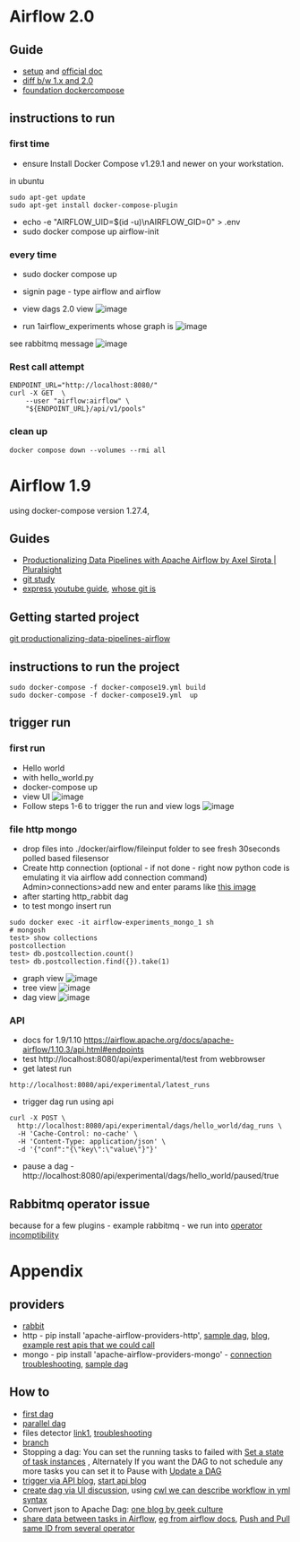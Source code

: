 # Airflow 2.0
## Guide
- [setup](https://www.youtube.com/watch?v=aTaytcxy2Ck) and [official doc](https://airflow.apache.org/docs/apache-airflow/stable/start/docker.html)
- [diff b/w 1.x and 2.0](https://www.youtube.com/watch?v=mzu4eYOy-Ak)
- [foundation dockercompose](https://www.youtube.com/redirect?event=video_description&redir_token=QUFFLUhqbWdRaG0xNFRyWDNmc0RkSG1jXzk0eTNkR0dFUXxBQ3Jtc0tuRUl1NHdXQ1hjVTFvLVJaWEFRcUZaM3RQSEN4anpodnNzYnJfblV6STdQZlhPQmhuVEVOcTMxb2FaWnBEY2tPNy1MRWFOd3Nnc1RnSlFlMXZ4WkR0YUtESXQzY1JFOXF2emlybjkwYXY3cWs1UXhqTQ&q=https%3A%2F%2Fairflow.apache.org%2Fdocs%2Fapache-airflow%2Fstable%2Fdocker-compose.yaml&v=aTaytcxy2Ck)

## instructions to run
### first time 
- ensure Install Docker Compose v1.29.1 and newer on your workstation.

in ubuntu
```
sudo apt-get update
sudo apt-get install docker-compose-plugin
```
- echo -e "AIRFLOW_UID=$(id -u)\nAIRFLOW_GID=0" > .env
- sudo docker compose up airflow-init
### every time
- sudo docker compose up
- signin page - type airflow and airflow
- view dags 2.0 view
![image](https://user-images.githubusercontent.com/2136211/170602797-0f85ec51-a5cf-42eb-a0c0-dd2d59b79987.png)

- run 1airflow_experiments
whose graph is 
![image](https://user-images.githubusercontent.com/2136211/170651732-903d020b-234d-4a54-a72d-db702fce9664.png)

see rabbitmq message
![image](https://user-images.githubusercontent.com/2136211/170651573-40e0ed46-628d-42a3-b6bd-6a4d8a304fa4.png)



### Rest call attempt 
```
ENDPOINT_URL="http://localhost:8080/"
curl -X GET  \
    --user "airflow:airflow" \
    "${ENDPOINT_URL}/api/v1/pools"
```

### clean up
```
docker compose down --volumes --rmi all
```
# Airflow 1.9
using docker-compose version 1.27.4,
## Guides
- [Productionalizing Data Pipelines with Apache Airflow by Axel Sirota | Pluralsight](https://www.pluralsight.com/courses/productionalizing-data-pipelines-apache-airflow)
- [git study](https://github.com/mikeroyal/Apache-Airflow-Guide)
- [express youtube guide](https://www.youtube.com/watch?v=2v9AKewyUEo), [whose git is](https://github.com/soumilshah1995/Learn-Apache-Airflow-in-easy-way-/tree/main/project)

## Getting started project
[git productionalizing-data-pipelines-airflow](https://github.com/axel-sirota/productionalizing-data-pipelines-airflow)

## instructions to run the project
```
sudo docker-compose -f docker-compose19.yml build
sudo docker-compose -f docker-compose19.yml  up
```

## trigger run
### first run
- Hello world
- with hello_world.py
- docker-compose up
- view UI 
![image](https://user-images.githubusercontent.com/2136211/170428000-8b7c21cc-4f56-4686-9ed2-3b9caff12c80.png)
- Follow steps 1-6 to trigger the run and view logs
![image](https://user-images.githubusercontent.com/2136211/170429231-ea711094-42f3-4079-a8ee-aea6febfd3e2.png)

### file http mongo
- drop files into ./docker/airflow/fileinput folder to see fresh 30seconds polled based filesensor
- Create http connection (optional - if not done - right now python code is emulating it via airflow add connection command)
Admin>connections>add new and enter params like [this image](https://user-images.githubusercontent.com/2136211/170446792-def85dc5-34ef-410d-b48a-5569ad9395ba.png)
 - after starting http_rabbit dag
 - to test mongo insert run
 ```
sudo docker exec -it airflow-experiments_mongo_1 sh
# mongosh
test> show collections
postcollection
test> db.postcollection.count()
test> db.postcollection.find({}).take(1)
 ```
 - graph view
 ![image](https://user-images.githubusercontent.com/2136211/170595596-74e6bc06-e56f-4d99-9e0e-8c3b4c9e0b5a.png)
 - tree view
 ![image](https://user-images.githubusercontent.com/2136211/170595670-49fb902f-60cd-4160-b9a8-8b28806371c0.png)
- dag view
![image](https://user-images.githubusercontent.com/2136211/170596044-0814a79d-f01d-4f2e-a282-2b9121dc7269.png)



 ### API 
 - docs for 1.9/1.10 https://airflow.apache.org/docs/apache-airflow/1.10.3/api.html#endpoints
 - test http://localhost:8080/api/experimental/test from webbrowser
 - get latest run
 ```
 http://localhost:8080/api/experimental/latest_runs
 ```
- trigger dag run using api
```
curl -X POST \
  http://localhost:8080/api/experimental/dags/hello_world/dag_runs \
  -H 'Cache-Control: no-cache' \
  -H 'Content-Type: application/json' \
  -d '{"conf":"{\"key\":\"value\"}"}'
```
- pause a dag - http://localhost:8080/api/experimental/dags/hello_world/paused/true


## Rabbitmq operator issue
because for a few plugins - example rabbitmq - we run into [operator incomptibility](https://stackoverflow.com/questions/67233220/upgrading-to-airflow-2-no-module-named-airflow-hooks-base)



# Appendix

## providers
- [rabbit](https://github.com/tes/airflow-provider-rabbitmq)
- http  - pip install 'apache-airflow-providers-http', [sample dag](https://github.com/apache/airflow/blob/main/airflow/providers/http/example_dags/example_http.py), [blog](https://betterdatascience.com/apache-airflow-rest-api/), [example rest apis that we could call](https://gorest.co.in/)
- mongo - pip install 'apache-airflow-providers-mongo' - [connection troubleshooting](https://stackoverflow.com/questions/64865387/setting-mongodb-connection-with-airflow), [sample dag](https://github.com/axel-sirota/productionalizing-data-pipelines-airflow/blob/main/module5-demo3/dags/mongo_dag.py)

## How to 
- [first dag](https://progressivecoder.com/airflow-dag-example-create-your-first-dag/)
- [parallel dag](https://github.com/axel-sirota/productionalizing-data-pipelines-airflow/blob/main/module6-demo2/dags/parallel_dag.py)
- files detector [link1](https://big-data-demystified.ninja/2019/11/14/airflow-file-sensor-example-airflow-demystified/), [troubleshooting](https://stackoverflow.com/questions/54791596/any-example-of-airflow-filesensor)
- [branch](https://github.com/axel-sirota/productionalizing-data-pipelines-airflow/blob/main/module5-demo2/dags/invoices_dag.py)
- Stopping a dag: You can set the running tasks to failed with [Set a state of task instances](https://airflow.apache.org/docs/apache-airflow/stable/stable-rest-api-ref.html#operation/post_set_task_instances_state)  , Alternately If you want the DAG to not schedule any more tasks you can set it to Pause with [Update a DAG](https://airflow.apache.org/docs/apache-airflow/stable/stable-rest-api-ref.html#operation/patch_dag)
- [trigger via API blog](https://brocktibert.com/post/trigger-airflow-dags-via-the-rest-api/), [start api blog](https://hevodata.com/learn/airflow-rest-api/)
- [create dag via UI discussion](https://stackoverflow.com/questions/48986732/airflow-creating-a-dag-in-airflow-via-ui), using [cwl we can describe workflow in yml syntax](https://cwl-airflow.readthedocs.io/en/latest/readme/quick_start.html)
- Convert json to Apache Dag: [one blog by geek culture](https://medium.com/geekculture/how-to-dynamically-create-apache-airflow-dag-s-via-only-json-rationalize-tech-47f227071c78)
- [share data between tasks in Airflow](https://marclamberti.com/blog/airflow-dag-creating-your-first-dag-in-5-minutes/), [eg from airflow docs](https://github.com/apache/airflow/blob/main/airflow/example_dags/example_xcom.py), [Push and Pull same ID from several operator](https://big-data-demystified.ninja/2020/04/15/airflow-xcoms-example-airflow-demystified/)
